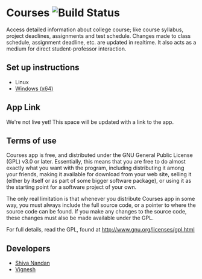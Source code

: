 # Courses ![Build Status](https://travis-ci.org/seekshiva/courses.png)

Access detailed information about college course; like course syllabus, project deadlines, assignments and test schedule. Changes made to class schedule, assignment deadline, etc. are updated in realtime. It also acts as a medium for direct student-professor interaction.

## Set up instructions

* Linux
* [Windows (x64)](https://github.com/seekshiva/courses/wiki/Setup-on-Windows-\(x64\))

## App Link

We're not live yet! This space will be updated with a link to the app.

## Terms of use

Courses app is free, and distributed under the GNU General Public License (GPL) v3.0 or later. Essentially, this means that you are free to do almost exactly what you want with the program, including distributing it among your friends, making it available for download from your web site, selling it (either by itself or as part of some bigger software package), or using it as the starting point for a software project of your own.

The only real limitation is that whenever you distribute Courses app in some way, you must always include the full source code, or a pointer to where the source code can be found. If you make any changes to the source code, these changes must also be made available under the GPL.

For full details, read the GPL, found at http://www.gnu.org/licenses/gpl.html


## Developers

* [Shiva Nandan](https://github.com/seekshiva)
* [Vignesh](https://github.com/nobelium)
